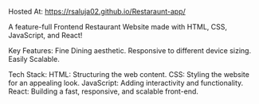 Hosted At: https://rsaluja02.github.io/Restaraunt-app/

A feature-full Frontend Restaurant Website made with HTML, CSS, JavaScript, and React!

Key Features:
Fine Dining aesthetic.
Responsive to different device sizing.
Easily Scalable.

Tech Stack:
HTML: Structuring the web content.
CSS: Styling the website for an appealing look.
JavaScript​: Adding interactivity and functionality.
React: Building a fast, responsive, and scalable front-end.
